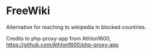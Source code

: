 # FreeWiki
Alternative for reaching to wikipedia in blocked countries.

Credits to php-proxy-app from Athlon1600, https://github.com/Athlon1600/php-proxy-app
